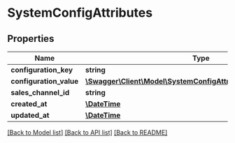 # SystemConfigAttributes

## Properties
Name | Type | Description | Notes
------------ | ------------- | ------------- | -------------
**configuration_key** | **string** |  | 
**configuration_value** | [**\Swagger\Client\Model\SystemConfigAttributesConfigurationValue**](SystemConfigAttributesConfigurationValue.md) |  | 
**sales_channel_id** | **string** |  | [optional] 
**created_at** | [**\DateTime**](\DateTime.md) |  | 
**updated_at** | [**\DateTime**](\DateTime.md) |  | 

[[Back to Model list]](../../README.md#documentation-for-models) [[Back to API list]](../../README.md#documentation-for-api-endpoints) [[Back to README]](../../README.md)

